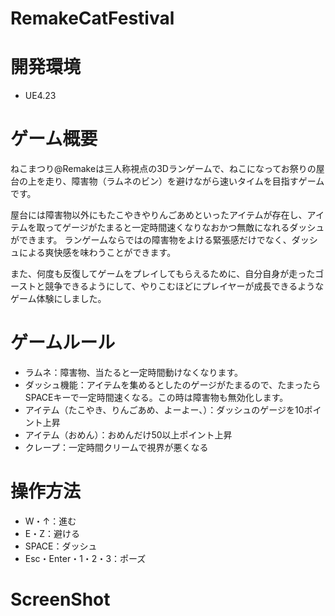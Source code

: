 # RemakeCatFestival
# 開発環境
- UE4.23

# ゲーム概要
ねこまつり@Remakeは三人称視点の3Dランゲームで、ねこになってお祭りの屋台の上を走り、障害物（ラムネのビン）を避けながら速いタイムを目指すゲームです。

屋台には障害物以外にもたこやきやりんごあめといったアイテムが存在し、アイテムを取ってゲージがたまると一定時間速くなりなおかつ無敵になれるダッシュができます。
ランゲームならではの障害物をよける緊張感だけでなく、ダッシュによる爽快感を味わうことができます。

また、何度も反復してゲームをプレイしてもらえるために、自分自身が走ったゴーストと競争できるようにして、やりこむほどにプレイヤーが成長できるようなゲーム体験にしました。

# ゲームルール
- ラムネ：障害物、当たると一定時間動けなくなります。
- ダッシュ機能：アイテムを集めるとしたのゲージがたまるので、たまったらSPACEキーで一定時間速くなる。この時は障害物も無効化します。
- アイテム（たこやき、りんごあめ、よーよー、）：ダッシュのゲージを10ポイント上昇
- アイテム（おめん）：おめんだけ50以上ポイント上昇
- クレープ：一定時間クリームで視界が悪くなる

# 操作方法
- W・↑：進む
- E・Z：避ける
- SPACE：ダッシュ
- Esc・Enter・1・2・3：ポーズ

# ScreenShot
